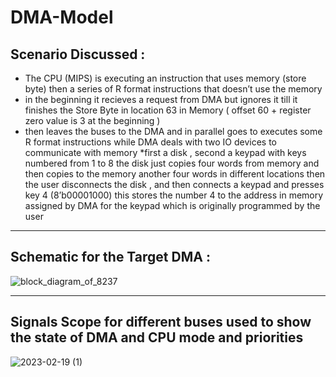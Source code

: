 # DMA-Model
## Scenario Discussed :
* The CPU (MIPS) is executing an instruction that uses memory (store byte) then a series of R format instructions that doesn’t use the memory 
* in the beginning it recieves a request from DMA but ignores it till it finishes the Store Byte in location 63 in Memory ( offset 60 + register zero value is 3 at the beginning ) 
* then leaves the buses to the DMA and in parallel goes to executes some R format instructions while DMA deals with two IO devices to communicate with memory
*first a disk , second a keypad with keys numbered from 1 to 8 the disk just copies four words from memory and then copies to the memory another four words in different locations then the user disconnects the disk , and then connects a keypad and presses key 4 (8’b00001000) this stores the number 4 to the address in memory assigned by DMA for the keypad which is originally programmed by the user 

***

## Schematic for the Target DMA : 
![block_diagram_of_8237](https://user-images.githubusercontent.com/59807200/219954143-5e8248e2-2af6-44a0-9cce-6ba393fdd958.png)

***

## Signals Scope for different buses used to show the state of DMA and CPU mode and priorities 

![2023-02-19 (1)](https://user-images.githubusercontent.com/59807200/219954524-cb2ed07f-2488-4108-bb44-e178777fca6e.png)


